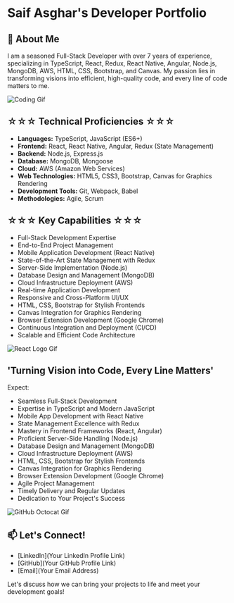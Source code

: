 # Saif Asghar's Developer Portfolio

## 🚀 About Me

I am a seasoned Full-Stack Developer with over 7 years of experience, specializing in TypeScript, React, Redux, React Native, Angular, Node.js, MongoDB, AWS, HTML, CSS, Bootstrap, and Canvas. My passion lies in transforming visions into efficient, high-quality code, and every line of code matters to me.

![Coding Gif](https://media.giphy.com/media/ZVik7pBtu9dNS/giphy.gif)

## ☆☆☆ Technical Proficiencies ☆☆☆

- **Languages:** TypeScript, JavaScript (ES6+)
- **Frontend:** React, React Native, Angular, Redux (State Management)
- **Backend:** Node.js, Express.js
- **Database:** MongoDB, Mongoose
- **Cloud:** AWS (Amazon Web Services)
- **Web Technologies:** HTML5, CSS3, Bootstrap, Canvas for Graphics Rendering
- **Development Tools:** Git, Webpack, Babel
- **Methodologies:** Agile, Scrum

## ☆☆☆ Key Capabilities ☆☆☆

- Full-Stack Development Expertise
- End-to-End Project Management
- Mobile Application Development (React Native)
- State-of-the-Art State Management with Redux
- Server-Side Implementation (Node.js)
- Database Design and Management (MongoDB)
- Cloud Infrastructure Deployment (AWS)
- Real-time Application Development
- Responsive and Cross-Platform UI/UX
- HTML, CSS, Bootstrap for Stylish Frontends
- Canvas Integration for Graphics Rendering
- Browser Extension Development (Google Chrome)
- Continuous Integration and Deployment (CI/CD)
- Scalable and Efficient Code Architecture

![React Logo Gif](https://media.giphy.com/media/eNAsjO55tPbgaor7ma/giphy.gif)

## 'Turning Vision into Code, Every Line Matters'

Expect:

- Seamless Full-Stack Development
- Expertise in TypeScript and Modern JavaScript
- Mobile App Development with React Native
- State Management Excellence with Redux
- Mastery in Frontend Frameworks (React, Angular)
- Proficient Server-Side Handling (Node.js)
- Database Design and Management (MongoDB)
- Cloud Infrastructure Deployment (AWS)
- HTML, CSS, Bootstrap for Stylish Frontends
- Canvas Integration for Graphics Rendering
- Browser Extension Development (Google Chrome)
- Agile Project Management
- Timely Delivery and Regular Updates
- Dedication to Your Project's Success

![GitHub Octocat Gif](https://media.giphy.com/media/KzJkzjggfGN5Py6nkT/giphy.gif)

## 📫 Let's Connect!

- [LinkedIn](Your LinkedIn Profile Link)
- [GitHub](Your GitHub Profile Link)
- [Email](Your Email Address)

Let's discuss how we can bring your projects to life and meet your development goals!
